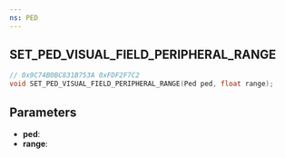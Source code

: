 ```yaml
---
ns: PED
---
```

## SET_PED_VISUAL_FIELD_PERIPHERAL_RANGE

```c
// 0x9C74B0BC831B753A 0xFDF2F7C2
void SET_PED_VISUAL_FIELD_PERIPHERAL_RANGE(Ped ped, float range);
```

## Parameters
* **ped**:
* **range**:
